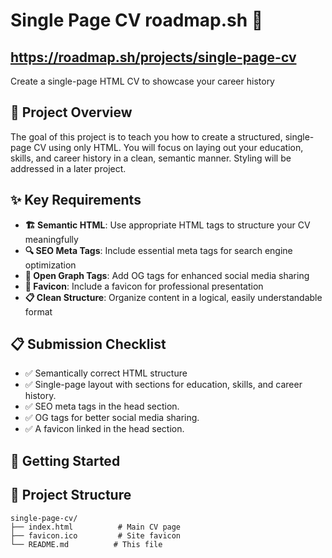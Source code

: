# Single Page CV roadmap.sh 📄
## https://roadmap.sh/projects/single-page-cv

Create a single-page HTML CV to showcase your career history

## 🎯 Project Overview

The goal of this project is to teach you how to create a structured, single-page CV using only HTML. You will focus on laying out your education, skills, and career history in a clean, semantic manner. Styling will be addressed in a later project.

## ✨ Key Requirements

- **🏗️ Semantic HTML**: Use appropriate HTML tags to structure your CV meaningfully
- **🔍 SEO Meta Tags**: Include essential meta tags for search engine optimization
- **📱 Open Graph Tags**: Add OG tags for enhanced social media sharing
- **🎨 Favicon**: Include a favicon for professional presentation
- **📋 Clean Structure**: Organize content in a logical, easily understandable format

## 📋 Submission Checklist

- ✅ Semantically correct HTML structure
- ✅ Single-page layout with sections for education, skills, and career history.
- ✅ SEO meta tags in the head section.
- ✅ OG tags for better social media sharing.
- ✅ A favicon linked in the head section.

## 🚀 Getting Started

## 📁 Project Structure

```
single-page-cv/
├── index.html          # Main CV page
├── favicon.ico         # Site favicon
└── README.md          # This file
```
